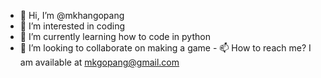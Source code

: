 - 👋 Hi, I’m @mkhangopang
- 👀 I’m interested in coding
- 🌱 I’m currently learning how to code in python
- 💞️ I’m looking to collaborate on making a game - 📫 How to reach me? I am available at mkgopang@gmail.com

<!---
mkhangopang/mkhangopang is a ✨ special ✨ repository because its `README.md` (this file) appears on your GitHub profile.
You can click the Preview link to take a look at your changes.
--->

